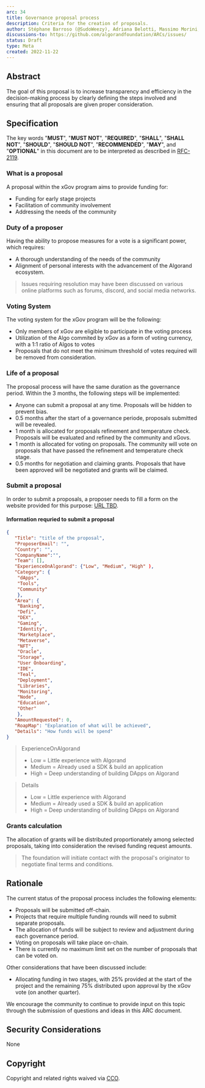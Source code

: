 ```yaml
---
arc: 34
title: Governance proposal process
description: Criteria for the creation of proposals.
author: Stéphane Barroso (@SudoWeezy), Adriana Belotti, Massimo Morini, Michel Treccani, John Woods, Shai Halevi
discussions-to: https://github.com/algorandfoundation/ARCs/issues/
status: Draft
type: Meta
created: 2022-11-22
---
```

 
## Abstract

The goal of this proposal is to increase transparency and efficiency in the decision-making process by clearly defining the steps involved and ensuring that all proposals are given proper consideration. 
 
## Specification
The key words "**MUST**", "**MUST NOT**", "**REQUIRED**", "**SHALL**", "**SHALL NOT**", "**SHOULD**", "**SHOULD NOT**", "**RECOMMENDED**", "**MAY**", and "**OPTIONAL**" in this document are to be interpreted as described in <a href="https://www.ietf.org/rfc/rfc2119.txt">RFC-2119</a>.
 

### What is a proposal
A proposal within the xGov program aims to provide funding for:
- Funding for early stage projects
- Facilitation of community involvement
- Addressing the needs of the community
 
### Duty of a proposer
Having the ability to propose measures for a vote is a significant power, which requires:
- A thorough understanding of the needs of the community
- Alignment of personal interests with the advancement of the Algorand ecosystem.
> Issues requiring resolution may have been discussed on various online platforms such as forums, discord, and social media networks.


### Voting System
The voting system for the xGov program will be the following:
- Only members of xGov are eligible to participate in the voting process
- Utilization of the Algo commited by xGov as a form of voting currency, with a 1:1 ratio of Algos to votes
- Proposals that do not meet the minimum threshold of votes required will be removed from consideration.


### Life of a proposal
The proposal process will have the same duration as the governance period. Within the 3 months, the following steps will be implemented:
- Anyone can submit a proposal at any time. Proposals will be hidden to prevent bias.
- 0.5 months after the start of a governance periode, proposals submitted will be revealed. 
- 1 month is allocated for proposals refinement and temperature check. Proposals will be evaluated and refined by the community and xGovs.
- 1 month is allocated for voting on proposals. The community will vote on proposals that have passed the refinement and temperature check stage.
- 0.5 months for negotiation and claiming grants. Proposals that have been approved will be negotiated and grants will be claimed.

### Submit a proposal
In order to submit a proposals, a proposer needs to fill a form on the website provided for this purpose: <a href="">URL TBD</a>.

#### Information requried to submit a proposal
``` json 
{
   "Title": "title of the proposal",
   "ProposerEmail": "",
   "Country": "",
   "CompanyName":"",
   "Team": [],
   "ExperienceOnAlgorand": {"Low", "Medium", "High" ),
   "Category": {
    "dApps", 
    "Tools", 
    "Community"
    },
   "Area": {
    "Banking", 
    "Defi", 
    "DEX", 
    "Gaming", 
    "Identity", 
    "Marketplace", 
    "Metaverse", 
    "NFT", 
    "Oracle", 
    "Storage",
    "User Onboarding",
    "IDE",
    "Teal",
    "Deployment",
    "Libraries",
    "Monitoring",
    "Node",
    "Education",
    "Other"
    },
   "AmountRequested": 0,
   "RoapMap": "Explanation of what will be achieved",
   "Details": "How funds will be spend"
}
```
> ExperienceOnAlgorand 
> - Low = Little experience with Algorand
> - Medium = Already used a SDK & build an application
> - High = Deep understanding of building DApps on Algorand

> Details
> - Low = Little experience with Algorand
> - Medium = Already used a SDK & build an application
> - High = Deep understanding of building DApps on Algorand

### Grants calculation
The allocation of grants will be distributed proportionately among selected proposals, taking into consideration the revised funding request amounts.
> The foundation will initiate contact with the proposal's originator to negotiate final terms and conditions.

## Rationale

The current status of the proposal process includes the following elements:

- Proposals will be submitted off-chain.
- Projects that require multiple funding rounds will need to submit separate proposals.
- The allocation of funds will be subject to review and adjustment during each governance period.
- Voting on proposals will take place on-chain.
- There is currently no maximum limit set on the number of proposals that can be voted on.

Other considerations that have been discussed include:
- Allocating funding in two stages, with 25% provided at the start of the project and the remaining 75% distributed upon approval by the xGov vote (on another quarter).

We encourage the community to continue to provide input on this topic through the submission of questions and ideas in this ARC document.

## Security Considerations
None
 
## Copyright
Copyright and related rights waived via <a href="https://creativecommons.org/publicdomain/zero/1.0/">CCO</a>.
